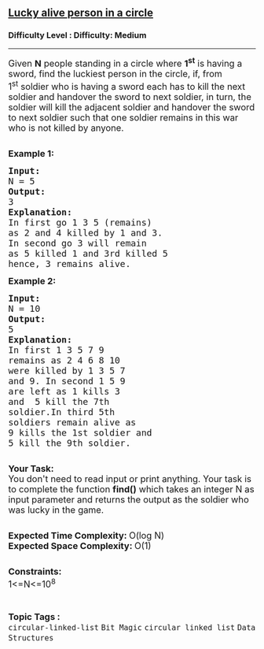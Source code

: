 <h2><a href="https://www.geeksforgeeks.org/problems/lucky-alive-person-in-a-circle1229/1?page=1&difficulty=Medium&status=unsolved,attempted&sortBy=accuracy">Lucky alive person in a circle</a></h2><h3>Difficulty Level : Difficulty: Medium</h3><hr><div class="problems_problem_content__Xm_eO"><p><span style="font-size:18px">Given <strong>N</strong> people standing in a circle where <strong>1<sup>st</sup></strong>&nbsp;is having a sword, find the luckiest person in the circle, if, from 1<sup>st</sup>&nbsp;soldier who is having a sword each has to kill the next soldier and handover the sword to next soldier, in turn, the soldier will kill the adjacent soldier and handover the sword to next soldier such that one soldier remains in this war who is not killed by anyone.</span><br>
&nbsp;</p>

<p><span style="font-size:18px"><strong>Example 1:</strong></span></p>

<pre><span style="font-size:18px"><strong>Input:</strong>
N = 5
<strong>Output:</strong>
3
<strong>Explanation:</strong>
In first go 1 3 5 (remains) 
as 2 and 4 killed by 1 and 3. 
In second go 3 will remain 
as 5 killed 1 and 3rd killed 5 
hence, 3 remains alive.</span></pre>

<p><span style="font-size:18px"><strong>Example 2:</strong></span></p>

<pre><span style="font-size:18px"><strong>Input:</strong>
N = 10
<strong>Output:</strong>
5
<strong>Explanation:</strong>
In first 1 3 5 7 9 
remains&nbsp;as 2 4 6 8 10 
were killed by 1 3 5 7 
and 9. In second 1 5 9 
are left as 1 kills 3 
and &nbsp;5 kill the 7th 
soldier.In third 5th 
soldiers remain alive as 
9 kills the 1st soldier and 
5 kill the 9th soldier.</span></pre>

<p><br>
<span style="font-size:18px"><strong>Your Task:</strong><br>
You don't need to read input or print anything. Your task is to complete the function <strong>find()</strong>&nbsp;which takes an integer N as input parameter&nbsp;and returns the output as the soldier who was lucky in the game.</span><br>
&nbsp;</p>

<p><span style="font-size:18px"><strong>Expected Time Complexity: </strong>O(log N)<br>
<strong>Expected Space Complexity: </strong>O(1)</span><br>
&nbsp;</p>

<p><span style="font-size:18px"><strong>Constraints:</strong><br>
1&lt;=N&lt;=10<sup>8</sup></span></p>
</div><br><p><span style=font-size:18px><strong>Topic Tags : </strong><br><code>circular-linked-list</code>&nbsp;<code>Bit Magic</code>&nbsp;<code>circular linked list</code>&nbsp;<code>Data Structures</code>&nbsp;